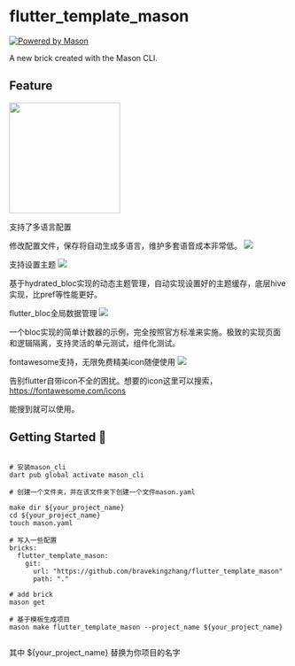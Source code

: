 # flutter_template_mason

[![Powered by Mason](https://img.shields.io/endpoint?url=https%3A%2F%2Ftinyurl.com%2Fmason-badge)](https://github.com/felangel/mason)

A new brick created with the Mason CLI.


## Feature

<img src="https://ask.qcloudimg.com/developer-images/article/1203298/eh209frbg8.gif" width="200px"/>

支持了多语言配置

修改配置文件，保存将自动生成多语言，维护多套语音成本非常低。
![](https://ask.qcloudimg.com/developer-images/article/1203298/bw2rrgbh69.png?imageView2/2/w/2560/h/7000)

支持设置主题
![](https://ask.qcloudimg.com/developer-images/article/1203298/mce9kqe2if.png?imageView2/2/w/2560/h/7000)

基于hydrated_bloc实现的动态主题管理，自动实现设置好的主题缓存，底层hive实现，比pref等性能更好。

flutter_bloc全局数据管理
![](https://ask.qcloudimg.com/developer-images/article/1203298/708of3kyyr.png?imageView2/2/w/2560/h/7000)

一个bloc实现的简单计数器的示例，完全按照官方标准来实施。极致的实现页面和逻辑隔离，支持灵活的单元测试，组件化测试。

fontawesome支持，无限免费精美icon随便使用
![](https://ask.qcloudimg.com/developer-images/article/1203298/4rpcdp0o6k.png?imageView2/2/w/2560/h/7000)

告别flutter自带icon不全的困扰。想要的icon这里可以搜索，https://fontawesome.com/icons

能搜到就可以使用。


## Getting Started 🚀

```shell

# 安装mason_cli
dart pub global activate mason_cli

# 创建一个文件夹，并在该文件夹下创建一个文件mason.yaml

make dir ${your_project_name}
cd ${your_project_name}
touch mason.yaml

# 写入一些配置
bricks:
  flutter_template_mason:
    git:
      url: "https://github.com/bravekingzhang/flutter_template_mason"
      path: "."

# add brick
mason get

# 基于模板生成项目
mason make flutter_template_mason --project_name ${your_project_name}


```
其中 ${your_project_name} 替换为你项目的名字




